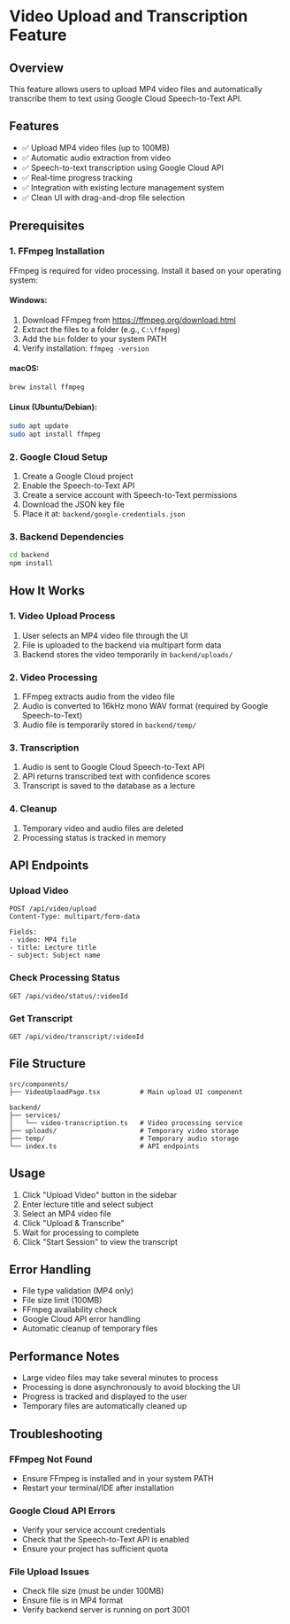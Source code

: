 # Video Upload and Transcription Feature

## Overview
This feature allows users to upload MP4 video files and automatically transcribe them to text using Google Cloud Speech-to-Text API.

## Features
- ✅ Upload MP4 video files (up to 100MB)
- ✅ Automatic audio extraction from video
- ✅ Speech-to-text transcription using Google Cloud API
- ✅ Real-time progress tracking
- ✅ Integration with existing lecture management system
- ✅ Clean UI with drag-and-drop file selection

## Prerequisites

### 1. FFmpeg Installation
FFmpeg is required for video processing. Install it based on your operating system:

#### Windows:
1. Download FFmpeg from https://ffmpeg.org/download.html
2. Extract the files to a folder (e.g., `C:\ffmpeg`)
3. Add the `bin` folder to your system PATH
4. Verify installation: `ffmpeg -version`

#### macOS:
```bash
brew install ffmpeg
```

#### Linux (Ubuntu/Debian):
```bash
sudo apt update
sudo apt install ffmpeg
```

### 2. Google Cloud Setup
1. Create a Google Cloud project
2. Enable the Speech-to-Text API
3. Create a service account with Speech-to-Text permissions
4. Download the JSON key file
5. Place it at: `backend/google-credentials.json`

### 3. Backend Dependencies
```bash
cd backend
npm install
```

## How It Works

### 1. Video Upload Process
1. User selects an MP4 video file through the UI
2. File is uploaded to the backend via multipart form data
3. Backend stores the video temporarily in `backend/uploads/`

### 2. Video Processing
1. FFmpeg extracts audio from the video file
2. Audio is converted to 16kHz mono WAV format (required by Google Speech-to-Text)
3. Audio file is temporarily stored in `backend/temp/`

### 3. Transcription
1. Audio is sent to Google Cloud Speech-to-Text API
2. API returns transcribed text with confidence scores
3. Transcript is saved to the database as a lecture

### 4. Cleanup
1. Temporary video and audio files are deleted
2. Processing status is tracked in memory

## API Endpoints

### Upload Video
```
POST /api/video/upload
Content-Type: multipart/form-data

Fields:
- video: MP4 file
- title: Lecture title
- subject: Subject name
```

### Check Processing Status
```
GET /api/video/status/:videoId
```

### Get Transcript
```
GET /api/video/transcript/:videoId
```

## File Structure

```
src/components/
├── VideoUploadPage.tsx          # Main upload UI component

backend/
├── services/
│   └── video-transcription.ts   # Video processing service
├── uploads/                     # Temporary video storage
├── temp/                        # Temporary audio storage
└── index.ts                     # API endpoints
```

## Usage

1. Click "Upload Video" button in the sidebar
2. Enter lecture title and select subject
3. Select an MP4 video file
4. Click "Upload & Transcribe"
5. Wait for processing to complete
6. Click "Start Session" to view the transcript

## Error Handling

- File type validation (MP4 only)
- File size limit (100MB)
- FFmpeg availability check
- Google Cloud API error handling
- Automatic cleanup of temporary files

## Performance Notes

- Large video files may take several minutes to process
- Processing is done asynchronously to avoid blocking the UI
- Progress is tracked and displayed to the user
- Temporary files are automatically cleaned up

## Troubleshooting

### FFmpeg Not Found
- Ensure FFmpeg is installed and in your system PATH
- Restart your terminal/IDE after installation

### Google Cloud API Errors
- Verify your service account credentials
- Check that the Speech-to-Text API is enabled
- Ensure your project has sufficient quota

### File Upload Issues
- Check file size (must be under 100MB)
- Ensure file is in MP4 format
- Verify backend server is running on port 3001
